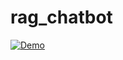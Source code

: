 # rag_chatbot

[![Demo](https://github.com/burning-river/rag_chatbot/blob/main/demo/thumbnail.png)](https://github.com/burning-river/rag_chatbot/blob/main/demo/demo.mp4)
